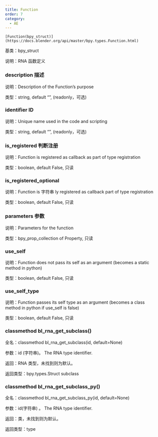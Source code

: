 ```yaml
---
title: Function
order: 7
category:
  - AE
---
```


    [Function(bpy_struct)](https://docs.blender.org/api/master/bpy.types.Function.html)

基类：bpy_struct

说明：RNA 函数定义

### description 描述

说明：Description of the Function’s purpose

类型：string, default “”, (readonly，可选)

### identifier ID

说明：Unique name used in the code and scripting

类型：string, default “”, (readonly，可选)

### is_registered 判断注册

说明：Function is registered as callback as part of type registration

类型：boolean, default False, 只读

### is_registered_optional

说明：Function is 字符串 ly registered as callback part of type registration

类型：boolean, default False, 只读

### parameters 参数

说明：Parameters for the function

类型：bpy_prop_collection of Property, 只读

### use_self

说明：Function does not pass its self as an argument (becomes a static method in
python)

类型：boolean, default False, 只读

### use_self_type

说明：Function passes its self type as an argument (becomes a class method in
python if use_self is false)

类型：boolean, default False, 只读

### classmethod bl_rna_get_subclass()

全名：classmethod bl_rna_get_subclass(id, default=None)

参数：id (字符串)。 The RNA type identifier.

返回：RNA 类型，未找到则为默认。

返回类型：bpy.types.Struct subclass

### classmethod bl_rna_get_subclass_py()

全名：classmethod bl_rna_get_subclass_py(id, default=None)

参数：id(字符串) 。 The RNA type identifier.

返回：类，未找到则为默认。

返回类型：type

